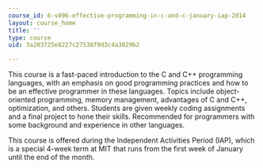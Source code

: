 ```yaml
---
course_id: 6-s096-effective-programming-in-c-and-c-january-iap-2014
layout: course_home
title: ''
type: course
uid: 3a203725e8227c27538f9d3c4a3029b2

---
```

This course is a fast-paced introduction to the C and C++ programming languages, with an emphasis on good programming practices and how to be an effective programmer in these languages. Topics include object-oriented programming, memory management, advantages of C and C++, optimization, and others. Students are given weekly coding assignments and a final project to hone their skills. Recommended for programmers with some background and experience in other languages.

This course is offered during the Independent Activities Period (IAP), which is a special 4-week term at MIT that runs from the first week of January until the end of the month.
